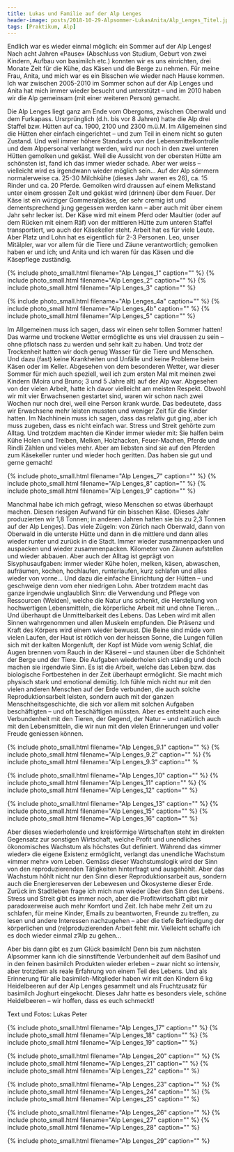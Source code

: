 ```yaml
---
title: Lukas und Familie auf der Alp Lenges
header-image: posts/2018-10-29-Alpsommer-LukasAnita/Alp_Lenges_Titel.jpg
tags: [Praktikum, Alp]
---
```

 
Endlich war es wieder einmal möglich: ein Sommer auf der Alp Lenges! Nach acht Jahren «Pause» (Abschluss von Studium, Geburt von zwei Kindern, Aufbau von basimilch etc.) konnten wir es uns einrichten, drei Monate Zeit für die Kühe, das Käsen und die Berge zu nehmen. Für meine Frau, Anita, und mich war es ein Bisschen wie wieder nach Hause kommen. Ich war zwischen 2005-2010 im Sommer schon auf der Alp Lenges und Anita hat mich immer wieder besucht und unterstützt – und im 2010 haben wir die Alp gemeinsam (mit einer weiteren Person) gemacht.

Die Alp Lenges liegt ganz am Ende vom Obergoms, zwischen Oberwald und dem Furkapass. Ursrprünglich (d.h. bis vor 8 Jahren) hatte die Alp drei Staffel bzw. Hütten auf ca. 1900, 2100 und 2300 m.ü.M. Im Allgemeinen sind die Hütten eher einfach eingerichtet – und zum Teil in einem nicht so guten Zustand. Und weil immer höhere Standards von der Lebensmittelkontrolle und dem Alppersonal verlangt werden, wird nur noch in den zwei unteren Hütten gemolken und gekäst. Weil die Aussicht von der obersten Hütte am schönsten ist, fand ich das immer wieder schade. Aber wer weiss – vielleicht wird es irgendwann wieder möglich sein… Auf der Alp sömmern normalerweise ca. 25-30 Milchkühe (dieses Jahr waren es 26), ca. 15 Rinder und ca. 20 Pferde. Gemolken wird draussen auf einem Melkstand unter einem grossen Zelt und gekäst wird (drinnen) über dem Feuer. Der Käse ist ein würziger Gommeralpkäse, der sehr cremig ist und dementsprechend jung gegessen werden kann – aber auch mit über einem Jahr sehr lecker ist. Der Käse wird mit einem Pferd oder Maultier (oder auf dem Rücken mit einem Räf) von der mittleren Hütte zum unteren Staffel transportiert, wo auch der Käsekeller steht. Arbeit hat es für viele Leute. Aber Platz und Lohn hat es eigentlich für 2-3 Personen. Leo, unser Mitälpler, war vor allem für die Tiere und Zäune verantwortlich; gemolken haben er und ich; und Anita und ich waren für das Käsen und die Käsepflege zuständig.

{% include photo_small.html filename="Alp Lenges_1" caption="" %}
{% include photo_small.html filename="Alp Lenges_2" caption="" %}
{% include photo_small.html filename="Alp Lenges_3" caption="" %}

{% include photo_small.html filename="Alp Lenges_4a" caption="" %}
{% include photo_small.html filename="Alp Lenges_4b" caption="" %}
{% include photo_small.html filename="Alp Lenges_5" caption="" %}

Im Allgemeinen muss ich sagen, dass wir einen sehr tollen Sommer hatten! Das warme und trockene Wetter ermöglichte es uns viel draussen zu sein – ohne pflotsch nass zu werden und sehr kalt zu haben. Und trotz der Trockenheit hatten wir doch genug Wasser für die Tiere und Menschen. Und dazu (fast) keine Krankheiten und Unfälle und keine Probleme beim Käsen oder im Keller. Abgesehen von dem besonderen Wetter, war dieser Sommer für mich auch speziell, weil ich zum ersten Mal mit meinen zwei Kindern (Moira und Bruno; 3 und 5 Jahre alt) auf der Alp war. Abgesehen von der vielen Arbeit, hatte ich davor vielleicht am meisten Respekt. Obwohl wir mit vier Erwachsenen gestartet sind, waren wir schon nach zwei Wochen nur noch drei, weil eine Person krank wurde. Das bedeutete, dass wir Erwachsene mehr leisten mussten und weniger Zeit für die Kinder hatten. Im Nachhinein muss ich sagen, dass das relativ gut ging, aber ich muss zugeben, dass es nicht einfach war. Stress und Streit gehörte zum Alltag. Und trotzdem machten die Kinder immer wieder mit: Sie halfen beim Kühe Holen und Treiben, Melken, Holzhacken, Feuer-Machen, Pferde und Rindli Zählen und vieles mehr. Aber am liebsten sind sie auf den Pferden zum Käsekeller runter und wieder hoch geritten. Das haben sie gut und gerne gemacht!

{% include photo_small.html filename="Alp Lenges_7" caption="" %}
{% include photo_small.html filename="Alp Lenges_8" caption="" %}
{% include photo_small.html filename="Alp Lenges_9" caption="" %}

Manchmal habe ich mich gefragt, wieso Menschen so etwas überhaupt machen. Diesen riesigen Aufwand für ein bisschen Käse. (Dieses Jahr produzierten wir 1,8 Tonnen; in anderen Jahren hatten sie bis zu 2,3 Tonnen auf der Alp Lenges). Das viele Zügeln: von Zürich nach Oberwald, dann von Oberwald in die unterste Hütte und dann in die mittlere und dann alles wieder runter und zurück in die Stadt. Immer wieder zusammenpacken und auspacken und wieder zusammenpacken. Kilometer von Zäunen aufstellen und wieder abbauen. Aber auch der Alltag ist geprägt von Sisyphusaufgaben: immer wieder Kühe holen, melken, käsen, abwaschen, aufräumen, kochen, hochlaufen, runterlaufen, kurz schlafen und alles wieder von vorne… Und dazu die einfache Einrichtung der Hütten – und geschweige denn vom eher niedrigen Lohn. Aber trotzdem macht das ganze irgendwie unglaublich Sinn: die Verwendung und Pflege von Ressourcen (Weiden), welche die Natur uns schenkt, die Herstellung von hochwertigen Lebensmitteln, die körperliche Arbeit mit und ohne Tieren… Und überhaupt die Unmittelbarkeit des Lebens. Das Leben wird mit allen Sinnen wahrgenommen und allen Muskeln empfunden. Die Präsenz und Kraft des Körpers wird einem wieder bewusst. Die Beine sind müde vom vielen Laufen, der Haut ist rötlich von der heissen Sonne, die Lungen füllen sich mit der kalten Morgenluft, der Kopf ist Müde vom wenig Schlaf, die Augen brennen vom Rauch in der Käserei – und staunen über die Schönheit der Berge und der Tiere. Die Aufgaben wiederholen sich ständig und doch machen sie irgendwie Sinn. Es ist die Arbeit, welche das Leben bzw. das biologische Fortbestehen in der Zeit überhaupt ermöglicht. Sie macht mich physisch stark und emotional demütig. Ich fühle mich nicht nur mit den vielen anderen Menschen auf der Erde verbunden, die auch solche Reproduktionsarbeit leisten, sondern auch mit der ganzen Menschheitsgeschichte, die sich vor allem mit solchen Aufgaben beschäftigten – und oft beschäftigen müssten. Aber es entsteht auch eine Verbundenheit mit den Tieren, der Gegend, der Natur – und natürlich auch mit den Lebensmitteln, die wir nun mit den vielen Erinnerungen und voller Freude geniessen können.

{% include photo_small.html filename="Alp Lenges_9.1" caption="" %}
{% include photo_small.html filename="Alp Lenges_9.2" caption="" %}
{% include photo_small.html filename="Alp Lenges_9.3" caption="" %

{% include photo_small.html filename="Alp Lenges_10" caption="" %}
{% include photo_small.html filename="Alp Lenges_11" caption="" %}
{% include photo_small.html filename="Alp Lenges_12" caption="" %}

{% include photo_small.html filename="Alp Lenges_13" caption="" %}
{% include photo_small.html filename="Alp Lenges_15" caption="" %}
{% include photo_small.html filename="Alp Lenges_16" caption="" %}

Aber dieses wiederholende und kreisförmige Wirtschaften steht im direkten Gegensatz zur sonstigen Wirtschaft, welche Profit und unendliches ökonomisches Wachstum als höchstes Gut definiert. Während das «immer wieder» die eigene Existenz ermöglicht, verlangt das unendliche Wachstum «immer mehr» vom Leben. Gemäss dieser Wachstumslogik wird der Sinn von den reproduzierenden Tätigkeiten hinterfragt und ausgehöhlt. Aber das Wachstum höhlt nicht nur den Sinn dieser Reproduktionsarbeit aus, sondern auch die Energiereserven der Lebewesen und Ökosysteme dieser Erde. Zurück im Stadtleben frage ich mich nun wieder über den Sinn des Lebens. Stress und Streit gibt es immer noch, aber die Profitwirtschaft gibt mir paradoxerweise auch mehr Komfort und Zeit. Ich habe mehr Zeit um zu schlafen, für meine Kinder, Emails zu beantworten, Freunde zu treffen, zu lesen und andere Interessen nachzugehen – aber die tiefe Befriedigung der körperlichen und (re)produzierenden Arbeit fehlt mir. Vielleicht schaffe ich es doch wieder einmal z’Alp zu gehen...

Aber bis dann gibt es zum Glück basimilch! Denn bis zum nächsten Alpsommer kann ich die sinnstiftende Verbundenheit auf dem Basihof und in den feinen basimilch Produkten wieder erleben – zwar nicht so intensiv, aber trotzdem als reale Erfahrung von einem Teil des Lebens. Und als Erinnerung für alle basimilch-Mitglieder haben wir mit den Kindern 6 kg Heidelbeeren auf der Alp Lenges gesammelt und als Fruchtzusatz für basimilch Joghurt eingekocht. Dieses Jahr hatte es besonders viele, schöne Heidelbeeren – wir hoffen, dass es euch schmeckt!

Text und Fotos: Lukas Peter



{% include photo_small.html filename="Alp Lenges_17" caption="" %}
{% include photo_small.html filename="Alp Lenges_18" caption="" %}
{% include photo_small.html filename="Alp Lenges_19" caption="" %}

{% include photo_small.html filename="Alp Lenges_20" caption="" %}
{% include photo_small.html filename="Alp Lenges_21" caption="" %}
{% include photo_small.html filename="Alp Lenges_22" caption="" %}

{% include photo_small.html filename="Alp Lenges_23" caption="" %}
{% include photo_small.html filename="Alp Lenges_24" caption="" %}
{% include photo_small.html filename="Alp Lenges_25" caption="" %}

{% include photo_small.html filename="Alp Lenges_26" caption="" %}
{% include photo_small.html filename="Alp Lenges_27" caption="" %}
{% include photo_small.html filename="Alp Lenges_28" caption="" %}

{% include photo_small.html filename="Alp Lenges_29" caption="" %}
